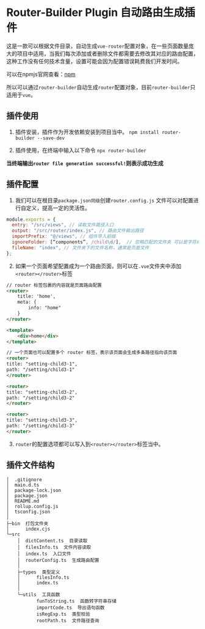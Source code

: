 # Router-Builder Plugin 自动路由生成插件 

这是一款可以根据文件目录，自动生成`vue-router`配置对象，在一些页面数量庞大的项目中适用，当我们每次添加或者删除文件都需要去修改其对应的路由配置，这种工作没有任何技术含量，设置可能会因为配置错误耗费我们开发时间。

可以在npmjs官网查看：[npm](https://www.npmjs.com/package/router-builder)

所以可以通过`router-builder`自动生成`router`配置对象，目前`router-builder`只适用于`vue`。

## 插件使用

1. 插件安装，插件作为开发依赖安装到项目当中。
`npm install router-builder --save-dev`

2. 插件使用，在终端中输入以下命令
`npx router-builder`

**当终端输出`router file generation successful!`则表示成功生成** 

## 插件配置
1. 我们可以在根目录`package.json同级`创建`router.config.js` 文件可以对配置进行自定义，提高一定的灵活性。
```js
module.exports = {
  entry: "/src/views", // 读取文件路径入口
  output: "/src/router/index.js", // 路由文件输出路径
  importPrefix: "@/views", // 组件导入前缀              
  ignoreFolder: [“components”, /child\d/],  // 忽略匹配的文件夹 可以是字符串和正则
  fileName: "index", // 文件夹下的文件名称，通常是页面文件
};
```
2. 如果一个页面希望配置成为一个路由页面，则可以在`.vue`文件夹中添加`<router></router>`标签
```html
// router 标签包裹的内容就是页面路由配置
<router>
	title: 'home',
	meta: {
		info: "home"
	}
</router>

<template>
	<div>home</div>
</template>

// 一个页面也可以配置多个 router 标签，表示该页面会生成多条路径指向该页面
<router>
title: "setting-child3-1",
path: "/setting/child3-1"
</router>

<router>
title: "setting-child3-2",
path: "/setting/child3-2"
</router>

<router>
title: "setting-child3-3",
path: "/setting/child3-3"
</router>
```
3. `router`的配置选项都可以写入到`<router></router>`标签当中。

## 插件文件结构
```
│  .gitignore
│  main.d.ts
│  package-lock.json
│  package.json
│  README.md
│  rollup.config.js
│  tsconfig.json
│  
├─bin  打包文件夹
│      index.cjs
└─src
    │  dictContent.ts  目录读取
    │  filesInfo.ts  文件内容读取
    │  index.ts  入口文件
    │  routerConfig.ts  生成路由配置
    │  
    ├─types  类型定义
    │      filesInfo.ts
    │      index.ts
    │      
    └─utils  工具函数
           funToString.ts  函数转字符串存储
           importCode.ts  导出语句函数
           isRegExp.ts  类型校验
           rootPath.ts  文件路径查询
```